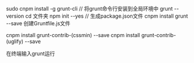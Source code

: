 sudo cnpm install -g grunt-cli    // 将grunt命令行安装到全局环境中
grunt  --version
cd 文件夹
npm init  --yes				// 生成package.json文件
cnpm install grunt --save
创建Gruntfile.js文件

cnpm install grunt-contrib-(cssmin) --save
cnpm install grunt-contrib-(uglify) --save

在终端输入grunt运行